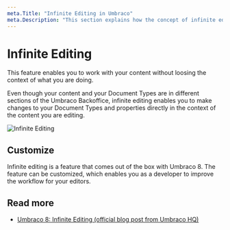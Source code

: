 ```yaml
---
meta.Title: "Infinite Editing in Umbraco"
meta.Description: "This section explains how the concept of infinite editing in the Umbraco backoffice works."
---
```


# Infinite Editing

This feature enables you to work with your content without loosing the context of what you are doing. 

Even though your content and your Document Types are in different sections of the Umbraco Backoffice, infinite editing enables you to make changes to your Document Types and properties directly in the context of the content you are editing.

![Infinite Editing](images/Infinite-editing.gif)

## Customize

Infinite editing is a feature that comes out of the box with Umbraco 8. The feature can be customized, which enables you as a developer to improve the workflow for your editors.

## Read more

- [Umbraco 8: Infinite Editing (official blog post from Umbraco HQ)](https://umbraco.com/blog/umbraco-8-infinite-editing/)